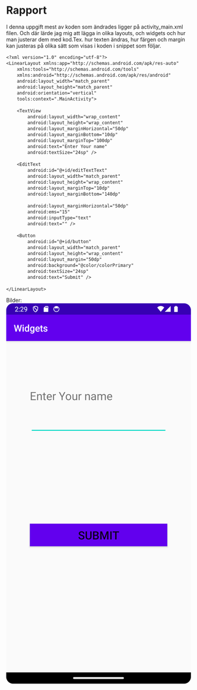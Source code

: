 
# Rapport

I denna uppgift mest av koden som ändrades ligger på activity_main.xml filen. Och där lärde jag mig att lägga in olika 
layouts, och widgets och hur man justerar dem med kod.Tex. hur texten ändras,
hur färgen och margin kan justeras på olika sätt som visas i koden i snippet som följar.

```
<?xml version="1.0" encoding="utf-8"?>
<LinearLayout xmlns:app="http://schemas.android.com/apk/res-auto"
    xmlns:tools="http://schemas.android.com/tools"
    xmlns:android="http://schemas.android.com/apk/res/android"
    android:layout_width="match_parent"
    android:layout_height="match_parent"
    android:orientation="vertical"
    tools:context=".MainActivity">

    <TextView
        android:layout_width="wrap_content"
        android:layout_height="wrap_content"
        android:layout_marginHorizontal="50dp"
        android:layout_marginBottom="10dp"
        android:layout_marginTop="100dp"
        android:text="Enter Your name"
        android:textSize="24sp" />

    <EditText
        android:id="@+id/editTextText"
        android:layout_width="match_parent"
        android:layout_height="wrap_content"
        android:layout_marginTop="10dp"
        android:layout_marginBottom="140dp"

        android:layout_marginHorizontal="50dp"
        android:ems="15"
        android:inputType="text"
        android:text="" />

    <Button
        android:id="@+id/button"
        android:layout_width="match_parent"
        android:layout_height="wrap_content"
        android:layout_margin="50dp"
        android:background="@color/colorPrimary"
        android:textSize="24sp"
        android:text="Submit" />

</LinearLayout>
```

Bilder:
![img.png](img.png)
